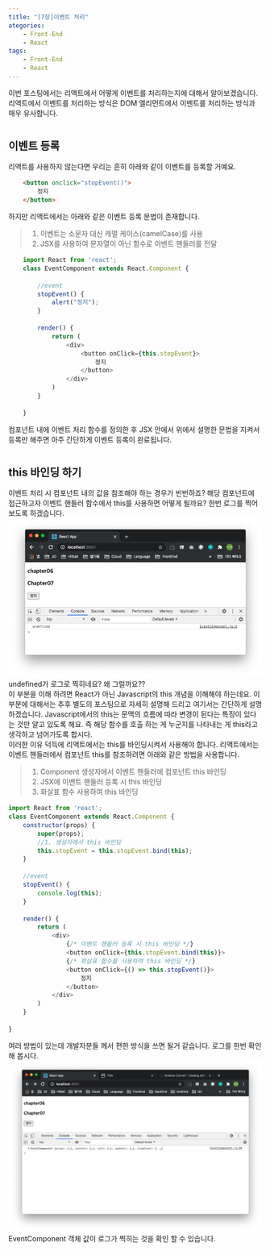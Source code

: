 ```yaml
---
title: "[7장]이벤트 처리"
ategories: 
    - Front-End
    - React
tags: 
    - Front-End
    - React
---
```

이번 포스팅에서는 리액트에서 어떻게 이벤트를 처리하는지에 대해서 알아보겠습니다. 리액트에서 이벤트를 처리하는 방식은 DOM 엘리먼트에서 이벤트를 처리하는 방식과 매우 유사합니다.
# 
## 이벤트 등록
리액트를 사용하지 않는다면 우리는 흔히 아래와 같이 이벤트를 등록할 거예요.
```html
    <button onclick="stopEvent()">
        정지
    </button>
```    
하지만 리액트에서는 아래와 같은 이벤트 등록 문법이 존재합니다.    
> 1. 이벤트는 소문자 대신 캐멀 케이스(camelCase)를 사용  
> 2. JSX를 사용하여 문자열이 아닌 함수로 이벤트 핸들러를 전달  
```javascript
    import React from 'react';
    class EventComponent extends React.Component {

        //event
        stopEvent() {
            alert("정지");
        }

        render() {
            return (
                <div>
                    <button onClick={this.stopEvent}>
                        정지
                    </button>
                </div>
            )
        }
        
    }
```    
컴포넌트 내에 이벤트 처리 함수를 정의한 후 JSX 안에서 위에서 설명한 문법을 지켜서 등록만 해주면 아주 간단하게 이벤트 등록이 완료됩니다.
# 
## this 바인딩 하기
이벤트 처리 시 컴포넌트 내의 값을 참조해야 하는 경우가 빈번하죠? 해당 컴포넌트에 접근하고자 이벤트 핸들러 함수에서 this를 사용하면 어떻게 될까요? 한번 로그를 찍어보도록 하겠습니다. 
![thisLog](/assets/images/react7/thisLog.png)     
undefined가 로그로 찍히네요? 왜 그럴까요??   
이 부분을 이해 하려면 React가 아닌 Javascript의 this 개념을 이해해야 하는데요. 이 부분에 대해서는 추후 별도의 포스팅으로 자세히 설명해 드리고 여기서는 간단하게 설명하겠습니다. Javascript에서의 this는 문맥의 흐름에 따라 변경이 된다는 특징이 있다는 것만 알고 있도록 해요. 즉 해당 함수를 호출 하는 게 누군지를 나타내는 게 this라고 생각하고 넘어가도록 합시다.   
이러한 이유 덕득에 리액트에서는 this를 바인딩시켜서 사용해야 합니다. 리액트에서는 이벤트 핸들러에서 컴포넌트 this를 참조하려면 아래와 같은 방법을 사용합니다.
> 1. Component 생성자에서 이벤트 핸들러에 컴포넌트 this 바인딩      
> 2. JSX에 이벤트 핸들러 등록 시 this 바인딩
> 3. 화살표 함수 사용하여 this 바인딩
```javascript
import React from 'react';
class EventComponent extends React.Component {
    constructor(props) {
        super(props);
        //1. 생성자에서 this 바인딩
        this.stopEvent = this.stopEvent.bind(this);
    }
 
    //event
    stopEvent() {
        console.log(this);
    }

    render() {
        return (
            <div>
                {/* 이벤트 핸들러 등록 시 this 바인딩 */}
                <button onClick={this.stopEvent.bind(this)}>
                {/* 화살표 함수를 사용하여 this 바인딩 */}
                <button onClick={() => this.stopEvent()}>
                    정지
                </button>
            </div>
        )
    }

}
```    
여러 방법이 있는데 개발자분들 께서 편한 방식을 쓰면 될거 같습니다. 로그를 한번 확인해 봅시다. 
![thisLog2](/assets/images/react7/thisLog2.png)    
EventComponent 객체 값이 로그가 찍히는 것을 확인 할 수 있습니다. 
